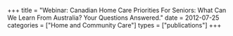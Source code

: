 +++
title = "Webinar: Canadian Home Care Priorities For Seniors: What Can We Learn From Australia? Your Questions Answered."
date = 2012-07-25
categories = ["Home and Community Care"]
types = ["publications"]
+++
